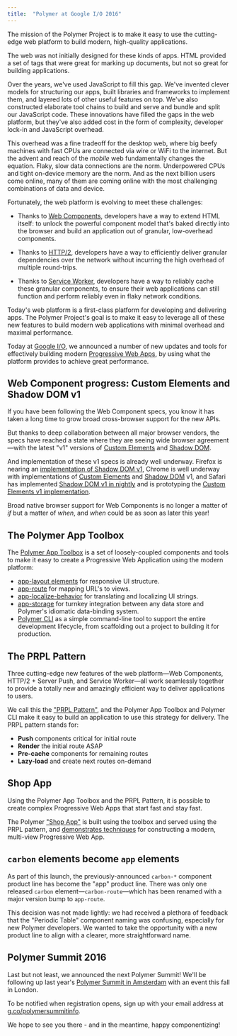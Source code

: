 ```yaml
---
title:  "Polymer at Google I/O 2016"
---
```


The mission of the Polymer Project is to make it easy to use the cutting-edge web platform to build
modern, high-quality applications.

The web was not initially designed for these kinds of apps. HTML provided a set of tags that were
great for marking up documents, but not so great for building applications.

Over the years, we've used JavaScript to fill this gap. We've invented clever models for structuring
our apps, built libraries and frameworks to implement them, and layered lots of other useful
features on top. We've also constructed elaborate tool chains to build and serve and bundle and split
our JavaScript code. These innovations have filled the gaps in the web platform, but they've also
added cost in the form of complexity, developer lock-in and JavaScript overhead.

This overhead was a fine tradeoff for the desktop web, where big beefy machines with
fast CPUs are connected via wire or WiFi to the internet. But the advent and reach
of the _mobile_ web fundamentally changes the equation. Flaky, slow data connections are
the norm. Underpowered CPUs and tight on-device memory are the norm. And as the next
billion users come online, many of them are coming online with the most challenging
combinations of data and device.

Fortunately, the web platform is evolving to meet these challenges:

* Thanks to
[Web Components](http://webcomponents.org/), developers have a way to extend HTML itself:
to unlock the powerful component model that's baked directly into the browser and build an
application out of granular, low-overhead components.

* Thanks to
[HTTP/2](https://http2.github.io/), developers have a way to efficiently deliver granular
dependencies over the network without incurring the high overhead of multiple round-trips.

* Thanks to
[Service Worker](http://www.html5rocks.com/en/tutorials/service-worker/introduction/), developers
have a way to reliably cache these granular components, to ensure their web applications can
still function and perform reliably even in flaky network conditions.

Today's web platform is a first-class platform for developing and delivering apps. The Polymer Project's
goal is to make it easy to leverage all of these new features to build modern web applications
with minimal overhead and maximal performance.

Today at [Google I/O](https://events.google.com/io2016/), we announced a number of new updates and tools for effectively building
modern [Progressive Web Apps](https://developers.google.com/web/progressive-web-apps/), by using what the platform provides to achieve great performance.

## <a id="web-component-progress"></a>Web Component progress: Custom Elements and Shadow DOM v1

If you have been following the Web Component specs, you know it has taken a long time to grow
broad cross-browser support for the new APIs.

But thanks to deep collaboration between all major browser vendors, the specs have reached a
state where they are seeing wide browser agreement—with the latest "v1" versions of
[Custom Elements](https://w3c.github.io/webcomponents/spec/custom/) and
[Shadow DOM](https://w3c.github.io/webcomponents/spec/shadow/).

And implementation of these v1 specs is already well underway. Firefox is nearing an
[implementation of Shadow DOM v1](https://bugzilla.mozilla.org/show_bug.cgi?id=1205323),
Chrome is well underway with implementations of
[Custom Elements](https://groups.google.com/a/chromium.org/forum/#!topic/blink-dev/EDxhDZ-bPkQ)
and [Shadow DOM](https://groups.google.com/a/chromium.org/forum/#!msg/blink-dev/Ez2cuT0KmQo/eUpSsU-uAgAJ)
v1, and Safari has implemented [Shadow DOM v1 in nightly](https://webkit.org/blog/4096/introducing-shadow-dom-api/)
and is prototyping the [Custom Elements v1 implementation](https://lists.webkit.org/pipermail/webkit-dev/2016-March/027995.html).

Broad native browser support for Web Components is no longer a matter of _if_ but a matter of
_when_, and _when_ could be as soon as later this year!

## The Polymer App Toolbox

The [Polymer App Toolbox](https://www.polymer-project.org/1.0/toolbox/) is a set of loosely-coupled
components and tools to make it easy to create a Progressive Web Application using the modern
platform:

- [app-layout elements](https://www.polymer-project.org/1.0/toolbox/app-layout) for responsive UI structure.
- [app-route](https://elements.polymer-project.org/elements/app-route) for mapping URL's to views.
- [app-localize-behavior](https://elements.polymer-project.org/elements/app-localize-behavior) for
translating and localizing UI strings.
- [app-storage](https://elements.polymer-project.org/elements/app-storage) for turnkey integration
between any data store and Polymer's idiomatic data-binding system.
- [Polymer CLI](https://www.polymer-project.org/1.0/docs/tools/polymer-cli) as a simple command-line
tool to support the entire development lifecycle, from scaffolding out a project to building
it for production.

## The PRPL Pattern

Three cutting-edge new features of the web platform—Web Components, HTTP/2 + Server Push,
and Service Worker—all work seamlessly together to provide a totally new and amazingly efficient
way to deliver applications to users.

We call this the ["PRPL Pattern"](https://www.polymer-project/1.0/toolbox/server),
and the Polymer App Toolbox and Polymer CLI make it easy to build an application to use this
strategy for delivery. The PRPL pattern stands for:

- **Push** components critical for initial route
- **Render** the initial route ASAP
- **Pre-cache** components for remaining routes
- **Lazy-load** and create next routes on-demand

## Shop App

Using the Polymer App Toolbox and the PRPL Pattern, it is possible to create complex
Progressive Web Apps that start fast and stay fast.

The Polymer ["Shop App"](https://shop.polymer-project.org) is built using the toolbox
and served using the PRPL pattern, and
[demonstrates techniques](https://www.polymer-project.org/1.0/toolbox/case-study) for
constructing a modern, multi-view Progressive Web App.

## <a id="carbon-to-app"></a>`carbon` elements become `app` elements

As part of this launch, the previously-announced `carbon-*` component product line
has become the "app" product line. There was only one released `carbon`
element—`carbon-route`—which has been renamed with a major version bump to `app-route`.

This decision was not made lightly: we had received a plethora of feedback that the
"Periodic Table" component naming was confusing, especially for new Polymer developers.
We wanted to take the opportunity with a new product line to align with a clearer,
more straightforward name.

## <a id="polymer-summit-2016"></a> Polymer Summit 2016

Last but not least, we announced the next Polymer Summit! We'll
be following up last year's [Polymer Summit in Amsterdam](https://www.youtube.com/watch?v=PbYvv2VUp90)
with an event this fall in London.

To be notified when registration opens, sign up with your email address at
[g.co/polymersummitinfo](https://g.co/polymersummitinfo).

We hope to see you there - and in the meantime, happy componentizing!
